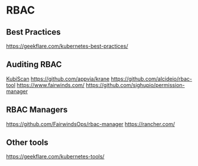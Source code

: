 RBAC
==========

Best Practices
-----------------
https://geekflare.com/kubernetes-best-practices/


Auditing RBAC
-----------------
[KubiScan](https://github.com/cyberark/KubiScan)
https://github.com/appvia/krane
https://github.com/alcideio/rbac-tool
https://www.fairwinds.com/
https://github.com/sighupio/permission-manager


RBAC Managers
---------------
https://github.com/FairwindsOps/rbac-manager
https://rancher.com/


Other tools
--------------
https://geekflare.com/kubernetes-tools/
